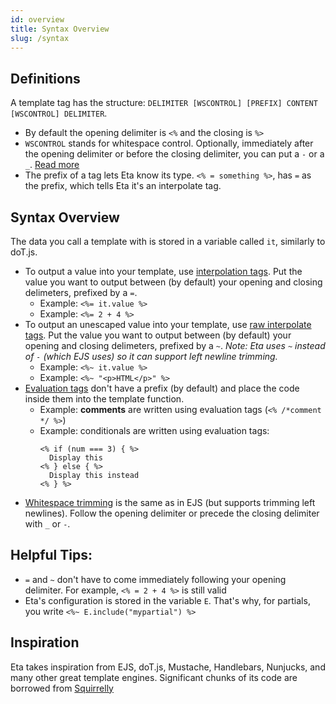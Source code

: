 ```yaml
---
id: overview
title: Syntax Overview
slug: /syntax
---
```


## Definitions

A template tag has the structure: `DELIMITER [WSCONTROL] [PREFIX] CONTENT [WSCONTROL] DELIMITER`.

- By default the opening delimiter is `<%` and the closing is `%>`
- `WSCONTROL` stands for whitespace control. Optionally, immediately after the opening delimiter or before the closing delimiter, you can put a `-` or a `_`. [Read more](whitespace-trimming.mdx)
- The prefix of a tag lets Eta know its type. `<% = something %>`, has `=` as the prefix, which tells Eta it's an interpolate tag.

## Syntax Overview

The data you call a template with is stored in a variable called `it`, similarly to doT.js.

- To output a value into your template, use [interpolation tags](interpolate). Put the value you want to output between (by default) your opening and closing delimeters, prefixed by a `=`.
  - Example: `<%= it.value %>`
  - Example: `<%= 2 + 4 %>`
- To output an unescaped value into your template, use [raw interpolate tags](auto-escaping). Put the value you want to output between (by default) your opening and closing delimeters, prefixed by a `~`. _Note: Eta uses `~` instead of `-` (which EJS uses) so it can support left newline trimming._
  - Example: `<%~ it.value %>`
  - Example: `<%~ "<p>HTML</p>" %>`
- [Evaluation tags](evaluate) don't have a prefix (by default) and place the code inside them into the template function.
  - Example: **comments** are written using evaluation tags (`<% /*comment */ %>`)
  - Example: conditionals are written using evaluation tags:
    ```ejs
    <% if (num === 3) { %>
      Display this
    <% } else { %>
      Display this instead
    <% } %>
    ```
- [Whitespace trimming](whitespace-trimming) is the same as in EJS (but supports trimming left newlines). Follow the opening delimiter or precede the closing delimiter with `_` or `-`.

## Helpful Tips:

- `=` and `~` don't have to come immediately following your opening delimiter. For example, `<% = 2 + 4 %>` is still valid
- Eta's configuration is stored in the variable `E`. That's why, for partials, you write `<%~ E.include("mypartial") %>`

## Inspiration

Eta takes inspiration from EJS, doT.js, Mustache, Handlebars, Nunjucks, and many other great template engines. Significant chunks of its code are borrowed from [Squirrelly](https://squirrelly.js.org)
